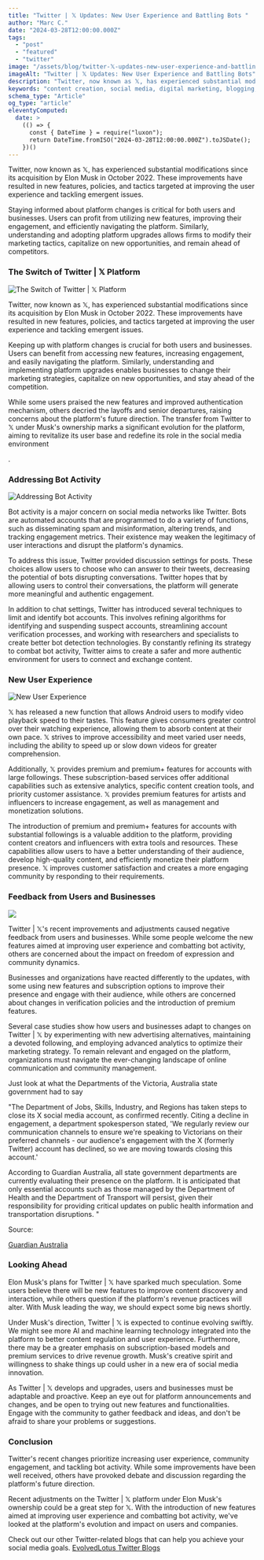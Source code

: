 ```yaml
---
title: "Twitter | 𝕏 Updates: New User Experience and Battling Bots "
author: "Marc C."
date: "2024-03-28T12:00:00.000Z"
tags:
  - "post"
  - "featured"
  - "twitter"
image: "/assets/blog/twitter-𝕏-updates-new-user-experience-and-battling-bots-.png"
imageAlt: "Twitter | 𝕏 Updates: New User Experience and Battling Bots"
description: "Twitter, now known as 𝕏, has experienced substantial modifications since its acquisition by Elon Musk in October 2022"
keywords: "content creation, social media, digital marketing, blogging, SEO, content strategy, social media marketing, online marketing"
schema_type: "Article"
og_type: "article"
eleventyComputed:
  date: >
    (() => {
      const { DateTime } = require("luxon");
      return DateTime.fromISO("2024-03-28T12:00:00.000Z").toJSDate();
    })()
---
```

Twitter, now known as 𝕏, has experienced substantial modifications since its acquisition by Elon Musk in October 2022. These improvements have resulted in new features, policies, and tactics targeted at improving the user experience and tackling emergent issues. 



Staying informed about platform changes is critical for both users and businesses. Users can profit from utilizing new features, improving their engagement, and efficiently navigating the platform. Similarly, understanding and adopting platform upgrades allows firms to modify their marketing tactics, capitalize on new opportunities, and remain ahead of competitors.







### The Switch of Twitter | 𝕏 Platform

![The Switch of Twitter | 𝕏 Platform](/assets/blog/twitter-to-𝕏.png)

Twitter, now known as 𝕏, has experienced substantial modifications since its acquisition by Elon Musk in October 2022. These improvements have resulted in new features, policies, and tactics targeted at improving the user experience and tackling emergent issues.



Keeping up with platform changes is crucial for both users and businesses. Users can benefit from accessing new features, increasing engagement, and easily navigating the platform. Similarly, understanding and implementing platform upgrades enables businesses to change their marketing strategies, capitalize on new opportunities, and stay ahead of the competition.



While some users praised the new features and improved authentication mechanism, others decried the layoffs and senior departures, raising concerns about the platform's future direction. The transfer from Twitter to 𝕏 under Musk's ownership marks a significant evolution for the platform, aiming to revitalize its user base and redefine its role in the social media environment



.



### Addressing Bot Activity

![Addressing Bot Activity](/assets/blog/addressing-the-issue.png)

Bot activity is a major concern on social media networks like Twitter. Bots are automated accounts that are programmed to do a variety of functions, such as disseminating spam and misinformation, altering trends, and tracking engagement metrics. Their existence may weaken the legitimacy of user interactions and disrupt the platform's dynamics.



To address this issue, Twitter provided discussion settings for posts. These choices allow users to choose who can answer to their tweets, decreasing the potential of bots disrupting conversations. Twitter hopes that by allowing users to control their conversations, the platform will generate more meaningful and authentic engagement.



In addition to chat settings, Twitter has introduced several techniques to limit and identify bot accounts. This involves refining algorithms for identifying and suspending suspect accounts, streamlining account verification processes, and working with researchers and specialists to create better bot detection technologies. By constantly refining its strategy to combat bot activity, Twitter aims to create a safer and more authentic environment for users to connect and exchange content.









### New User Experience

![New User Experience](/assets/blog/new-user-experience.png)

𝕏 has released a new function that allows Android users to modify video playback speed to their tastes. This feature gives consumers greater control over their watching experience, allowing them to absorb content at their own pace. 𝕏 strives to improve accessibility and meet varied user needs, including the ability to speed up or slow down videos for greater comprehension.

Additionally, 𝕏 provides premium and premium+ features for accounts with large followings. These subscription-based services offer additional capabilities such as extensive analytics, specific content creation tools, and priority customer assistance. 𝕏 provides premium features for artists and influencers to increase engagement, as well as management and monetization solutions.

The introduction of premium and premium+ features for accounts with substantial followings is a valuable addition to the platform, providing content creators and influencers with extra tools and resources. These capabilities allow users to have a better understanding of their audience, develop high-quality content, and efficiently monetize their platform presence. 𝕏 improves customer satisfaction and creates a more engaging community by responding to their requirements.





### Feedback from Users and Businesses

![](/assets/blog/how-users-and-businesses-feel.png)

Twitter | 𝕏's recent improvements and adjustments caused negative feedback from users and businesses. While some people welcome the new features aimed at improving user experience and combatting bot activity, others are concerned about the impact on freedom of expression and community dynamics.



Businesses and organizations have reacted differently to the updates, with some using new features and subscription options to improve their presence and engage with their audience, while others are concerned about changes in verification policies and the introduction of premium features.



Several case studies show how users and businesses adapt to changes on Twitter | 𝕏 by experimenting with new advertising alternatives, maintaining a devoted following, and employing advanced analytics to optimize their marketing strategy. To remain relevant and engaged on the platform, organizations must navigate the ever-changing landscape of online communication and community management.

Just look at what the Departments of the Victoria, Australia state government had to say

"The Department of Jobs, Skills, Industry, and Regions has taken steps to close its X social media account, as confirmed recently. Citing a decline in engagement, a department spokesperson stated, 'We regularly review our communication channels to ensure we're speaking to Victorians on their preferred channels - our audience's engagement with the X (formerly Twitter) account has declined, so we are moving towards closing this account.'

According to Guardian Australia, all state government departments are currently evaluating their presence on the platform. It is anticipated that only essential accounts such as those managed by the Department of Health and the Department of Transport will persist, given their responsibility for providing critical updates on public health information and transportation disruptions. " 

Source:

[Guardian Australia](https://www.theguardian.com/technology/2024/mar/28/victorian-government-department-quits-elon-musks-x-twitter-department-families-fairness-housing)





### Looking Ahead

Elon Musk's plans for Twitter | 𝕏 have sparked much speculation. Some users believe there will be new features to improve content discovery and interaction, while others question if the platform's revenue practices will alter. With Musk leading the way, we should expect some big news shortly.



Under Musk's direction, Twitter | 𝕏 is expected to continue evolving swiftly. We might see more AI and machine learning technology integrated into the platform to better content regulation and user experience. Furthermore, there may be a greater emphasis on subscription-based models and premium services to drive revenue growth. Musk's creative spirit and willingness to shake things up could usher in a new era of social media innovation.



As Twitter | 𝕏 develops and upgrades, users and businesses must be adaptable and proactive. Keep an eye out for platform announcements and changes, and be open to trying out new features and functionalities. Engage with the community to gather feedback and ideas, and don't be afraid to share your problems or suggestions.





### Conclusion

Twitter's recent changes prioritize increasing user experience, community engagement, and tackling bot activity. While some improvements have been well received, others have provoked debate and discussion regarding the platform's future direction.



 Recent adjustments on the Twitter | 𝕏 platform under Elon Musk's ownership could be a great step for 𝕏. With the introduction of new features aimed at improving user experience and combatting bot activity, we've looked at the platform's evolution and impact on users and companies.



Check out our other Twitter-related blogs that can help you achieve your social media goals. [EvolvedLotus Twitter Blogs](https://blog.evolvedlotus.com/x-twitter/)

[](https://blog.evolvedlotus.com/x-twitter/)
